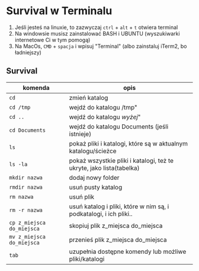 Survival w Terminalu
====================

1. Jeśli jesteś na linuxie, to zazwyczaj `ctrl` + `alt` + `t` otwiera terminal
2. Na windowsie musisz zainstalować BASH i UBUNTU (wyszukiwarki internetowe Ci w tym pomogą)
3. Na MacOs, `CMD` + `spacja` i wpisuj "Terminal" (albo zainstaluj iTerm2, bo ładniejszy)

## Survival

|komenda|opis|
|---|---|
|`cd`|zmień katalog|
|`cd /tmp`|wejdź do katalogu /tmp"
|`cd ..`|wejdź do katalogu _wyżej_"
|`cd Documents`|wejdź do katalogu Documents (jeśli istnieje)|
|`ls`|pokaż pliki i katalogi, które są w aktualnym katalogu/ścieżce|
|`ls -la`| pokaż wszystkie pliki i katalogi, też te ukryte, jako lista(tabelka)|
|`mkdir nazwa`|dodaj nowy folder|
|`rmdir nazwa`|usuń pusty katalog|
|`rm nazwa`|usuń plik|
|`rm -r nazwa`|usuń katalog i pliki, które w nim są, i podkatalogi, i ich pliki..|
|`cp z_miejsca do_miejsca`|skopiuj plik z_miejsca do_miejsca|
|`mv z_miejsca do_miejsca`|przenieś plik z_miejsca do_miejsca|
|`tab`|uzupełnia dostępne komendy lub możliwe pliki/katalogi|